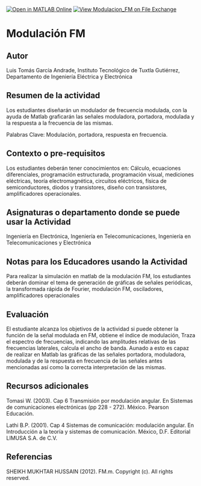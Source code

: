 [![Open in MATLAB Online](https://www.mathworks.com/images/responsive/global/open-in-matlab-online.svg)](https://matlab.mathworks.com/open/github/v1?repo=ltandrade3/Modulacion_FM) [![View Modulacion_FM on File Exchange](https://www.mathworks.com/matlabcentral/images/matlab-file-exchange.svg)](https://la.mathworks.com/matlabcentral/fileexchange/170706-modulacion_fm)

# Modulación FM

## Autor
Luis Tomás García Andrade, Instituto Tecnológico de Tuxtla Gutiérrez, Departamento de Ingeniería Eléctrica y Electrónica

## Resumen de la actividad
Los estudiantes diseñarán un modulador de frecuencia modulada, con la ayuda de Matlab graficarán las señales moduladora, 
portadora, modulada y la respuesta a la frecuencia de las mismas.

Palabras Clave: Modulación, portadora, respuesta en frecuencia.

## Contexto o pre-requisitos
Los estudiantes deberán tener conocimientos en:
Cálculo, ecuaciones diferenciales, programación estructurada, programación visual, mediciones eléctricas, teoría electromagnética,
circuitos eléctricos, física de semiconductores, diodos y transistores, diseño con transistores, amplificadores operacionales.

## Asignaturas o departamento donde se puede usar la Actividad
Ingeniería en Electrónica, Ingeniería en Telecomunicaciones, Ingeniería en Telecomunicaciones y Electrónica

## Notas para los Educadores usando la Actividad
Para realizar la simulación en matlab de la modulación FM, los estudiantes deberán dominar el tema de generación de gráficas de
señales periódicas, la transformada rápida de Fourier, modulación FM, osciladores, amplificadores operacionales

## Evaluación
El estudiante alcanza los objetivos de la actividad si puede obtener la función de la señal modulada en FM, obtiene el índice de
modulación, Traza el espectro de frecuencias, indicando las amplitudes relativas de las frecuencias laterales, calcula el ancho
de banda. Aunado a esto es capaz de realizar en Matlab las gráficas de las señales portadora, moduladora, modulada y de la
respuesta en frecuencia de las señales antes mencionadas así como la correcta interpretación de las mismas.

## Recursos adicionales
Tomasi W. (2003). Cap 6 Transmisión por modulación angular. En Sistemas de comunicaciones electrónicas (pp 228 - 272). México.
Pearson Educación.

Lathi B.P. (2001). Cap 4 Sistemas de comunicación: modulación angular. En Introducción a la teoría y sistemas de comunicación.
México, D.F. Editorial LIMUSA S.A. de C.V.

## Referencias
SHEIKH MUKHTAR HUSSAIN (2012). FM.m. Copyright (c). All rights reserved.
